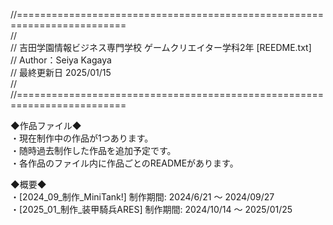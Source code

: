 //=========================================================================  
//  
// 吉田学園情報ビジネス専門学校 ゲームクリエイター学科2年 [REEDME.txt]  
// Author：Seiya Kagaya  
// 最終更新日 2025/01/15  
//  
//=========================================================================  
  
◆作品ファイル◆  
・現在制作中の作品が1つあります。  
・随時過去制作した作品を追加予定です。  
・各作品のファイル内に作品ごとのREADMEがあります。  
  
◆概要◆  
・[2024_09_制作_MiniTank!]    制作期間: 2024/6/21 ～ 2024/09/27  
・[2025_01_制作_装甲騎兵ARES] 制作期間: 2024/10/14 ～ 2025/01/25
